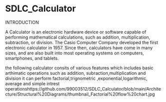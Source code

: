 # SDLC_Calculator

INTRODUCTION
	
  A Calculator is an electronic hardware device or software capable of performing mathematical calculations, such as addition, multiplication, subtraction, or division. The Casio Computer Company developed the first electronic calculator in 1957. Since then, calculators have come in many sizes, and are also built into most operating systems on computers, smartphones, and tablets. 
   
   the following calculator consits of various features which includes basic arthimatic operations such as addition, subraction,multiplication and division 
   it can perform factorial,trignometric ,exponential,logarithmic, average and simple intrest operationshttps://github.com/99003512/SDLC_Calculator/blob/main/Architecture/Structural%20Diagrams/thumbnail_Factorial%20flow%20chart.jpg
